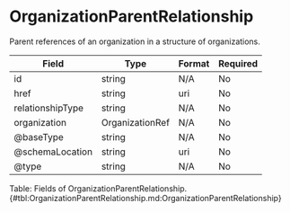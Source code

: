 <!--
    ATTENTION: This file was generated via gradle!
               Do NOT manually edit this file! Any such changes will be overwritten!
-->

# OrganizationParentRelationship

Parent references of an organization in a structure of organizations.

| Field | Type | Format | Required |
|-------|---|--------|---|
| id | string | N/A | No |
| href | string | uri | No |
| relationshipType | string | N/A | No |
| organization | OrganizationRef | N/A | No |
| \@baseType | string | N/A | No |
| \@schemaLocation | string | uri | No |
| \@type | string | N/A | No |

Table: Fields of OrganizationParentRelationship. {#tbl:OrganizationParentRelationship.md:OrganizationParentRelationship}
